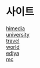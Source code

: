 # 사이트
[himedia](https://dkswldms12.github.io/web2019/site/01himedia)<br>
[university](https://dkswldms12.github.io/web2019/site/02university)<br>
[travel](https://dkswldms12.github.io/web2019/site/03travel)<br>
[world](https://dkswldms12.github.io/web2019/site/04world)<br>
[ediya](https://dkswldms12.github.io/web2019/site/ediya)<br>
[mc](https://dkswldms12.github.io/web2019/site/mc)<br>
